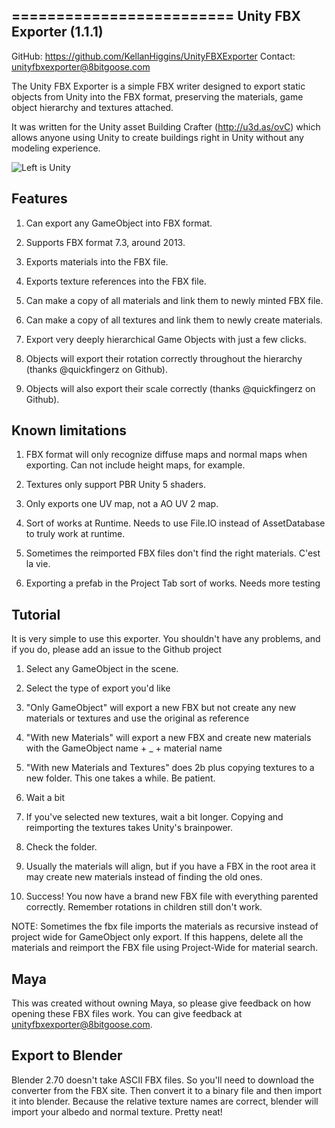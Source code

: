 =========================
Unity FBX Exporter (1.1.1)
-------------------------

GitHub: https://github.com/KellanHiggins/UnityFBXExporter
Contact: unityfbxexporter@8bitgoose.com

The Unity FBX Exporter is a simple FBX writer designed to export static objects from Unity into the FBX format, preserving the materials, game object hierarchy and textures attached.

It was written for the Unity asset Building Crafter (http://u3d.as/ovC) which allows anyone using Unity to create buildings right in Unity without any modeling experience.

![Left is Unity](/Docs/ExampleExport.jpg?raw=true "Optional Title")


Features
-------------------------

1. Can export any GameObject into FBX format.

2. Supports FBX format 7.3, around 2013.

3. Exports materials into the FBX file.

4. Exports texture references into the FBX file.

5. Can make a copy of all materials and link them to newly minted FBX file.

6. Can make a copy of all textures and link them to newly create materials.

7. Export very deeply hierarchical Game Objects with just a few clicks.

8. Objects will export their rotation correctly throughout the hierarchy (thanks @quickfingerz on Github).

9. Objects will also export their scale correctly (thanks @quickfingerz on Github).


Known limitations
-------------------------

1. FBX format will only recognize diffuse maps and normal maps when exporting. Can not include height maps, for example.

2. Textures only support PBR Unity 5 shaders.

3. Only exports one UV map, not a AO UV 2 map.

4. Sort of works at Runtime. Needs to use File.IO instead of AssetDatabase to truly work at runtime.

5. Sometimes the reimported FBX files don't find the right materials. C'est la vie.

6. Exporting a prefab in the Project Tab sort of works. Needs more testing


Tutorial
-------------------------

It is very simple to use this exporter. You shouldn't have any problems, and if you do, please add an issue to the Github project

1. Select any GameObject in the scene.

2. Select the type of export you'd like

3. "Only GameObject" will export a new FBX but not create any new materials or textures and use the original as reference

4. "With new Materials" will export a new FBX and create new materials with the GameObject name + _ + material name

5. "With new Materials and Textures" does 2b plus copying textures to a new folder. This one takes a while. Be patient.

6. Wait a bit

7. If you've selected new textures, wait a bit longer. Copying and reimporting the textures takes Unity's brainpower.

8. Check the folder.

9. Usually the materials will align, but if you have a FBX in the root area it may create new materials instead of finding the old ones.

10. Success! You now have a brand new FBX file with everything parented correctly. Remember rotations in children still don't work.

NOTE: Sometimes the fbx file imports the materials as recursive instead of project wide for GameObject only export. If this happens, delete all the materials and reimport the FBX file using Project-Wide for material search.


Maya
------------------------

This was created without owning Maya, so please give feedback on how opening these FBX files work. You can give feedback at unityfbxexporter@8bitgoose.com.


Export to Blender
------------------------

Blender 2.70 doesn't take ASCII FBX files. So you'll need to download the converter from the FBX site. Then convert it to a binary file and then import it into blender. Because the relative texture names are correct, blender will import your albedo and normal texture. Pretty neat!

